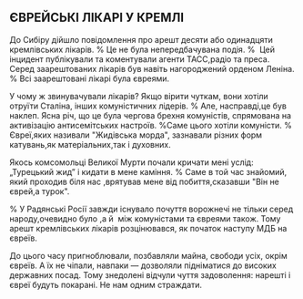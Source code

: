 ## ЄВРЕЙСЬКІ ЛІКАРІ У КРЕМЛІ

До Сибіру дійшло повідомлення про арешт десяти або одинадцяти кремлівських лікарів.
% Це не була непередбачувана подія.
%  Цей інцидент публікували та коментували агенти ТАСС,радіо та преса.
Серед заарештованих лікарів був навіть нагороджений орденом Леніна.
% Всі заарештовані лікарі була євреями.

У чому ж звинувачували лікарів?
Якщо вірити чуткам, вони хотіли отруїти Сталіна, інших комуністичних лідерів.
% Але, насправді,це був наклеп.
Ясна річ, що це була чергова брехня комуністів, спрямована на активізацію антисемітських настроїв.
%Саме цього хотіли комуністи.
% Євреї,яких називали "Жидівська морда", зазнавали різних форм катувань,як матеріальних,так і духовних.

Якось комсомольці Великої Мурти почали кричати мені услід: „Турецький жид” і кидати в мене каміння.
% Саме в той час знайомий, який проходив біля нас ,врятував мене від побиття,сказавши "Він не єврей,а турок".

% У Радянські Росії завжди існувало почуття ворожнечі не тільки серед народу,очевидно було ,а й  між комуністами та євреями також.
Тому арешт кремлівських лікарів розцінювався, як початок наступу МДБ на євреїв.


До цього часу пригноблювали, позбавляли майна, свободи усіх, окрім євреїв.
А їх не чіпали, навпаки — дозволяли підніматися до високих державних посад.
Тому знедолені відчули чуття задоволення: нарешті і євреї будуть покарані.
Не нам одним страждати.
